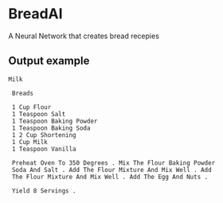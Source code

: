 # BreadAI
 A Neural Network that creates bread recepies


## Output example

```
Milk 

 Breads 
 
 1 Cup Flour 
 1 Teaspoon Salt 
 1 Teaspoon Baking Powder 
 1 Teaspoon Baking Soda 
 1 2 Cup Shortening 
 1 Cup Milk 
 1 Teaspoon Vanilla 
 
 Preheat Oven To 350 Degrees . Mix The Flour Baking Powder 
 Soda And Salt . Add The Flour Mixture And Mix Well . Add 
 The Flour Mixture And Mix Well . Add The Egg And Nuts . 
 
 Yield 8 Servings . 
```

 
